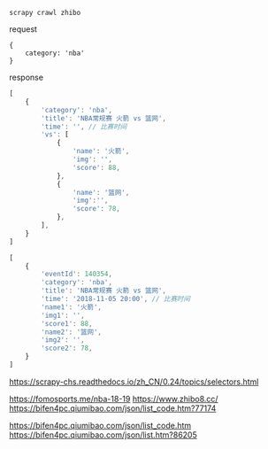 ```
scrapy crawl zhibo
```

request
```
{
    category: 'nba'
}
```

response

```js
[
    {
        'category': 'nba',
        'title': 'NBA常规赛 火箭 vs 篮网',
        'time': '', // 比赛时间
        'vs': [
            {
                'name': '火箭',
                'img': '',
                'score': 88,
            },
            {
                'name': '篮网',
                'img':'',
                'score': 78,
            },
        ],
    }
]
```

```js
[
    {
        'eventId': 140354,
        'category': 'nba',
        'title': 'NBA常规赛 火箭 vs 篮网',
        'time': '2018-11-05 20:00', // 比赛时间
        'name1': '火箭',
        'img1': '',
        'score1': 88,
        'name2': '篮网',
        'img2': '',
        'score2': 78,
    }
]
```

https://scrapy-chs.readthedocs.io/zh_CN/0.24/topics/selectors.html

https://fomosports.me/nba-18-19
https://www.zhibo8.cc/
https://bifen4pc.qiumibao.com/json/list_code.htm?77174

https://bifen4pc.qiumibao.com/json/list_code.htm
https://bifen4pc.qiumibao.com/json/list.htm?86205